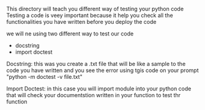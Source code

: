 This directory will teach you different way of testing your python code
Testing a code is veey important because it help you check all the functionalities you have written before you deploy the code

we will ne using two different way to test our code
 * docstring
 * import doctest

Docstring: this was you create a .txt file that will be like a 
sample to the code you have written and you see the error using 
tgis code on your prompt "python -m doctest -v file.txt" 

Import Doctest: in this case you will import module into your python code that will
check your documentstion written in your function to test thr function
